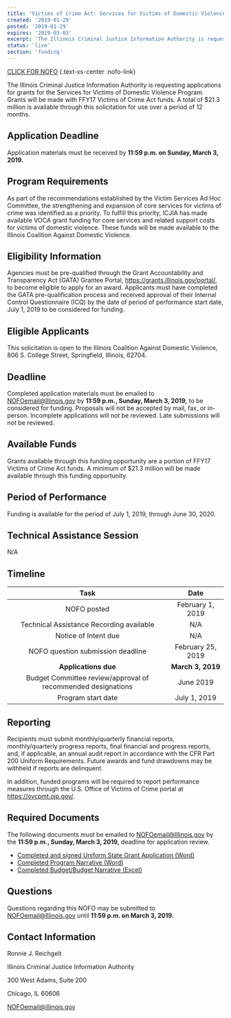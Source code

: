 ```yaml
---
title: 'Victims of Crime Act: Services for Victims of Domestic Violence Program'
created: '2019-01-29'
posted: '2019-01-29'
expires: '2019-03-03'
excerpt: 'The Illinois Criminal Justice Information Authority is requesting applications for grants for the Services for Victims of Domestic Violence Program. Grants will be made with FFY17 Victims of Crime Act funds. A total of $21.3 million is available through this solicitation for use over a period of 12 months. '
status: 'live'
section: 'funding'
---
```



[CLICK FOR NOFO](ICADVLeadEntityNOFO.docx) {.text-xs-center .nofo-link}

The Illinois Criminal Justice Information Authority is requesting applications for grants for the Services for Victims of Domestic Violence Program. Grants will be made with FFY17 Victims of Crime Act funds. A total of $21.3 million is available through this solicitation for use over a period of 12 months. 

## Application Deadline

Application materials must be received by **11:59 p.m. on Sunday, March 3, 2019.** 

## Program Requirements

As part of the recommendations established by the Victim Services Ad Hoc Committee, the strengthening and expansion of core services for victims of crime was identified as a priority. To fulfill this priority, ICJIA has made available VOCA grant funding for core services and related support costs for victims of domestic violence. These funds will be made available to the Illinois Coalition Against Domestic Violence. 

## Eligibility Information

Agencies must be pre-qualified through the Grant Accountability and Transparency Act (GATA) Grantee Portal, https://grants.illinois.gov/portal/, to become eligible to apply for an award.  Applicants must have completed the GATA pre-qualification process and received approval of their Internal Control Questionnaire (ICQ) by the date of period of performance start date, July 1, 2019 to be considered for funding. 

## Eligible Applicants
This solicitation is open to the Illinois Coalition Against Domestic Violence, 806 S. College Street, Springfield, Illinois, 62704.

## Deadline

Completed application materials must be emailed to NOFOemail@Illinois.gov by **11:59 p.m., Sunday, March 3, 2019,** to be considered for funding. Proposals will not be accepted by mail, fax, or in-person. Incomplete applications will not be reviewed. Late submissions will not be reviewed.

## Available Funds

Grants available through this funding opportunity are a portion of FFY17 Victims of Crime Act funds. A minimum of $21.3 million will be made available through this funding opportunity.  

## Period of Performance

Funding is available for the period of July 1, 2019, through June 30, 2020. 

## Technical Assistance Session
N/A

## Timeline

|                             Task                             |       Date        |
| :----------------------------------------------------------: | :---------------: |
|                         NOFO posted                          | February 1, 2019  |
|           Technical Assistance Recording available           |        N/A        |
|                     Notice of Intent due                     |        N/A        |
|              NOFO question submission deadline               | February 25, 2019 |
|                     **Applications due**                     | **March 3, 2019** |
| Budget Committee review/approval of recommended designations |     June 2019     |
|                      Program start date                      |   July 1, 2019    |

## Reporting

Recipients must submit monthly/quarterly financial reports, monthly/quarterly progress reports, final financial and progress reports, and, if applicable, an annual audit report in accordance with the CFR Part 200 Uniform Requirements. Future awards and fund drawdowns may be withheld if reports are delinquent.

In addition, funded programs will be required to report performance measures through the U.S. Office of Victims of Crime portal at https://ovcpmt.ojp.gov/.

## Required Documents

The following documents must be emailed to NOFOemail@Illinois.gov by the **11:59 p.m., Sunday, March 3, 2019,** deadline for application review. 

* [Completed and signed Uniform State Grant Application (Word)](ICADVapplication.pdf) 
* [Completed Program Narrative (Word)](ICADVprogramnarrative.docx)
* [Completed Budget/Budget Narrative (Excel)](ICADVbudget.xls.xlsx)

## Questions

Questions regarding this NOFO may be submitted to NOFOemail@Illinois.gov until **11:59 p.m. on March 3, 2019.**  

## Contact Information
Ronnie J. Reichgelt

Illinois Criminal Justice Information Authority

300 West Adams, Suite 200

Chicago, IL 60606

NOFOemail@illinois.gov
